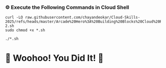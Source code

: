 ### ⚙️ Execute the Following Commands in Cloud Shell

```
curl -LO raw.githubusercontent.com/chayandeokar/Cloud-Skills-2025/refs/heads/master/Arcade%20Hero%3A%20Building%20Blocks%20Cloud%20Run%20functions%20IV/ARC1223-2.sh
sudo chmod +x *.sh

./*.sh
```

# 🎉 Woohoo! You Did It! 🎉 
